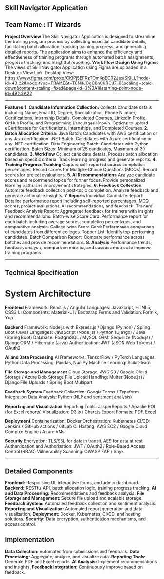 ## Skill Navigator Application
## Team Name : IT Wizards 
**Project Overview**
The Skill Navigator Application is designed to streamline the training program process by collecting essential candidate details, facilitating batch allocation, tracking training progress, and generating detailed reports. The application aims to enhance the efficiency and effectiveness of training programs through automated batch assignments, progress tracking, and insightful reporting.
**Work Flow Design Using Figma:**
The views of Skill Navigator Application using Figma are uploaded in a Desktop View Link.
Desktop View:
https://www.figma.com/proto/CKIPj5BFRzTOmKpEC02Jax/SKILL?node-id=49-22&node-type=FRAME&t=T0N3JGgC8nC0ROJ7-0&scaling=scale-down&content-scaling=fixed&page-id=0%3A1&starting-point-node-id=49%3A22

---


**Features**
**1. Candidate Information Collection:**
Collects candidate details including Name, Email ID, Degree, Specialization, Phone Number, Certifications, Internship Details, Completed Courses, LinkedIn Profile, GitHub Profile, and Programming Languages Known.
Options to upload eCertificates for Certifications, Internships, and Completed Courses.
**2. Batch Allocation Criteria:**
Java Batch: Candidates with AWS certification or any Java certification.
.NET Batch: Candidates with Azure certification or any .NET certification.
Data Engineering Batch: Candidates with Python certification.
Batch Sizes: Minimum of 25 candidates, Maximum of 30 candidates.
**3. Workflow**
Collect candidate details.
Process batch allocation based on specific criteria.
Track learning progress and generate reports.
**4. Training Progress Tracking**
Capture self-reported course completion percentages.
Record scores for Multiple-Choice Questions (MCQs).
Record scores for project evaluations.
**5. AI Recommendations**
Analyze candidate scores and recommend topics for further focus.
Provide personalized learning paths and improvement strategies.
**6. Feedback Collection**
Automate feedback collection post-topic completion.
Analyze feedback and generate actionable insights.
**7. Reports**
Individual Candidate Report: Detailed performance report including self-reported percentages, MCQ scores, project evaluations, AI recommendations, and feedback.
Trainers' Feedback Analysis Report: Aggregated feedback for trainers with insights and recommendations.
Batch-wise Score Card: Performance report for each batch including average scores, completion percentages, and comparative analysis.
College-wise Score Card: Performance comparison of candidates from different colleges.
Topper List: Identify top-performing candidates.
Batch Comparison Report: Compare performance across batches and provide recommendations.
**8. Analysis**
Performance trends, feedback analysis, comparison metrics, and success metrics to improve training programs.

---

## Technical Specification
# System Architecture

**Frontend**
Framework: React.js / Angular
Languages: JavaScript, HTML5, CSS3
UI Components: Material-UI / Bootstrap
Forms and Validation: Formik, Yup

**Backend**
Framework: Node.js with Express.js / Django (Python) / Spring Boot (Java)
Languages: JavaScript (Node.js) / Python (Django) / Java (Spring Boot)
Database: PostgreSQL / MySQL
ORM: Sequelize (Node.js) / Django ORM / Hibernate (Java)
Authentication: JWT (JSON Web Tokens) / OAuth2

**AI and Data Processing**
AI Frameworks: TensorFlow / PyTorch
Languages: Python
Data Processing: Pandas, NumPy
Machine Learning: Scikit-learn

**File Storage and Management**
Cloud Storage: AWS S3 / Google Cloud Storage / Azure Blob Storage
File Upload Handling: Multer (Node.js) / Django File Uploads / Spring Boot Multipart

**Feedback System**
Feedback Collection: Google Forms / Typeform Integration
Data Analysis: Python (NLP and sentiment analysis)

**Reporting and Visualization**
Reporting Tools: JasperReports / Apache POI (for Excel reports)
Visualization: D3.js / Chart.js
Export Formats: PDF, Excel

**Deployment**
Containerization: Docker
Orchestration: Kubernetes
CI/CD: Jenkins / GitHub Actions / GitLab CI
Hosting: AWS EC2 / Google Cloud Compute Engine / Azure VMs

**Security**
Encryption: TLS/SSL for data in transit, AES for data at rest
Authentication and Authorization: JWT / OAuth2 / Role-Based Access Control (RBAC)
Vulnerability Scanning: OWASP ZAP / Snyk

 ---
 
## Detailed Components ##

**Frontend:** Responsive UI, interactive forms, and admin dashboard.
**Backend:** RESTful API, batch allocation logic, training progress tracking.
**AI and Data Processing:** Recommendations and feedback analysis.
**File Storage and Management:** Secure file upload and scalable storage.
**Feedback System:** Automated feedback collection and sentiment analysis.
**Reporting and Visualization:** Automated report generation and data visualization.
**Deployment:** Docker, Kubernetes, CI/CD, and hosting solutions.
**Security:** Data encryption, authentication mechanisms, and access control.

## Implementation ##
**Data Collection:** Automated from submissions and feedback.
**Data Processing:** Aggregate, analyze, and visualize data.
**Reporting Tools:** Generate PDF and Excel reports.
**AI Analysis:** Implement recommendations and insights.
**Feedback Integration:** Continuously improve based on feedback.
